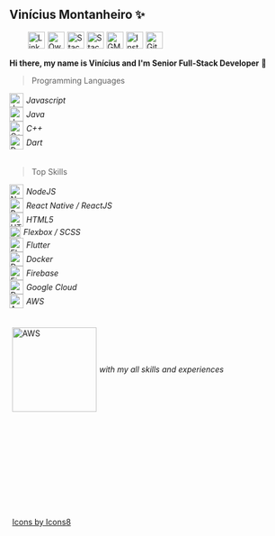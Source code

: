 
## Vinícius Montanheiro ✨

<div style="display:flex;width: 100%;justify-content: flex-start;align-items: center;">
  &nbsp;&nbsp;&nbsp;&nbsp;&nbsp;&nbsp;&nbsp;
  <a style="padding-left:5px;" href="https://ie.linkedin.com/in/vmontanheiro" title="LinkedIn Profile">
  <img src="https://raw.githubusercontent.com/vmontanheiro/vmontanheiro/master/assets/img/linkedin.svg" width="30" alt="LinkedIn Profile" />
  </a>
  <a style="padding-left:5px;" href="https://www.npmjs.com/~vmontanheiro" title="Own NPM Libraries">
  <img src="https://raw.githubusercontent.com/vmontanheiro/vmontanheiro/master/assets/img/npm.svg" width="30" alt="Own NPM Libraries" />
  </a>
  <a style="padding-left:5px;" href="https://stackoverflow.com/users/4214310/vmontanheiro" title="StackOverflow Profile">
  <img src="https://raw.githubusercontent.com/vmontanheiro/vmontanheiro/master/assets/img/stack-overflow.svg" width="30" alt="StackOverflow Profile" />
  </a>
  <a style="padding-left:5px;" href="https://pt.stackoverflow.com/users/17786/vmontanheiro" title="StackOverflow PT-BR Profile">
  <img src="https://raw.githubusercontent.com/vmontanheiro/vmontanheiro/master/assets/img/pt-stack-overflow.svg" width="30" alt="StackOverflow PT-BR Profile" />
  </a>
  <a style="padding-left:5px;" href="mailto:vinicius.amontanheiro@gmail.com" title="GMAIL Contact">
  <img src="https://raw.githubusercontent.com/vmontanheiro/vmontanheiro/master/assets/img/gmail.svg" width="30" alt="GMAIL Contact" />
  </a>
  <a style="padding-left:5px;" href="https://www.instagram.com/vini.montanheiro" title="Instagram Profile">
  <img src="https://raw.githubusercontent.com/vmontanheiro/vmontanheiro/master/assets/img/instragram.svg" width="30" alt="Instagram Profile" />
  </a>
  <a style="padding-left:5px;" href="https://pt.stackoverflow.com/users/17786/vmontanheiro" title="GitHub Profile">
  <img src="https://raw.githubusercontent.com/vmontanheiro/vmontanheiro/master/assets/img/github.svg" width="30" alt="GitHub Profile" />
  </a>
</div>
</br>
<b> Hi there, my name is Vinícius and I'm Senior Full-Stack Developer</b> 👋
</br>

> Programming Languages
<div style="display:flex;flex-direction: column;justify-content: center;align-items: flex-start;">
  <span style=" display:flex;justify-content: center;align-items: center;">
  <img src="https://raw.githubusercontent.com/vmontanheiro/vmontanheiro/master/assets/img/javascript.png" width="25" alt="Javascript" /> 
  <i style="margin-left:5px;
  font-size:14px"> Javascript</i>
  </span>
  <span style="display:flex;justify-content: center;align-items: center;">
  <img src="https://raw.githubusercontent.com/vmontanheiro/vmontanheiro/master/assets/img/java.png" width="25" alt="Java" /> 
  <i style="margin-left:5px;
  font-size:14px">Java</i>
  </span>
  <span style=" display:flex;justify-content:center;align-items: center;">
  <img src="https://raw.githubusercontent.com/vmontanheiro/vmontanheiro/master/assets/img/cpp.png" width="25" alt="C++" /> 
  <i style="margin-left:5px;font-size:14px"> C++</i>
  </span>
  <span style="display:flex;justify-content: center;align-items: center;">
  <img src="https://raw.githubusercontent.com/vmontanheiro/vmontanheiro/master/assets/img/dart.png" width="25" alt="Dart" /> 
  <i style="margin-left:5px;
  font-size:14px"> Dart</i>
  </span>
</div>
</br>

> Top Skills
<div style="display:flex;flex-direction: column;justify-content: center;align-items: flex-start;"><span style=" display:flex;justify-content: center;align-items: center;">
  <img src="https://raw.githubusercontent.com/vmontanheiro/vmontanheiro/master/assets/img/nodejs.png" width="25" alt="NodeJS" /> 
  <i style="margin-left:5px;
  font-size:14px"> NodeJS</i>
  </span>
  <span style=" display:flex;
  justify-content: center;
  align-items: center;">
  <img src="https://raw.githubusercontent.com/vmontanheiro/vmontanheiro/master/assets/img/react-native.svg" width="25" alt="React" /> 
  <i style="margin-left:5px;
  font-size:14px"> React Native / ReactJS</i>
  </span>
  <span style=" display:flex;
  justify-content: center;
  align-items: center;">
  <img src="https://raw.githubusercontent.com/vmontanheiro/vmontanheiro/master/assets/img/html.png" width="25" alt="HTML5" /> 
  <i style="margin-left:5px;
  font-size:14px">HTML5</i>
  </span>
  <span style=" display:flex;
  justify-content: center;
  align-items: center;">
  <img src="https://raw.githubusercontent.com/vmontanheiro/vmontanheiro/master/assets/img/flexbox.png" width="20" alt="Flexbox" /> 
  <i style="margin-left:5px;
  font-size:14px"> Flexbox / SCSS</i>
  </span>
  <span style=" display:flex;
  justify-content: center;
  align-items: center;">
  <img src="https://raw.githubusercontent.com/vmontanheiro/vmontanheiro/master/assets/img/flutter.png" width="25" alt="Flutter" /> 
  <i style="margin-left:5px;
  font-size:14px"> Flutter</i>
  </span>
  <span style=" display:flex;
  justify-content: center;
  align-items: center;">
  <img src="https://raw.githubusercontent.com/vmontanheiro/vmontanheiro/master/assets/img/docker.png" width="25" alt="Docker" /> 
  <i style="margin-left:5px;
  font-size:14px"> Docker</i>
  </span>
  <span style=" display:flex;
  justify-content: center;
  align-items: center;">
  <img src="https://raw.githubusercontent.com/vmontanheiro/vmontanheiro/master/assets/img/firebase.png" width="25" alt="Firebase" /> 
  <i style="margin-left:5px;
  font-size:14px"> Firebase</i>
  </span>
  <span style=" display:flex;
  justify-content: center;
  align-items: center;">
  <img src="https://raw.githubusercontent.com/vmontanheiro/vmontanheiro/master/assets/img/google-cloud.png" width="25" alt="Dart" /> 
  <i style="margin-left:5px;
  font-size:14px"> Google Cloud</i>
  </span>
  <span style=" display:flex;
  justify-content: center;
  align-items: center;">
  <img src="https://raw.githubusercontent.com/vmontanheiro/vmontanheiro/master/assets/img/aws.png" width="25" alt="AWS" /> 
  <i style="margin-left:5px;
  font-size:14px"> AWS </i>
  </span>
</div>
</br>
</br>
<div style="display:flex;width: 100%;justify-content: flex-start;align-items: center;">
  <a style="padding-left:5px;" href="https://ie.linkedin.com/in/vmontanheiro"title="LinkedIn Profile">
  <img src="https://raw.githubusercontent.com/vmontanheiro/vmontanheiro/master/assets/img/linkedin-button.png" width="150" alt="AWS" />
  </a>
  <i style="margin-left:5px;
  font-size:14px">
  with my all skills and experiences
  </i>
</div>
</br>
</br>
</br>
</br>
</br>
</br>
</br>
</br>
</br>
</br>
</br>
<a style="padding-left:5px;" href="https://icons8.com/icon/15470/caixa-de-selecção-seleccionada-2">Icons by Icons8</a>